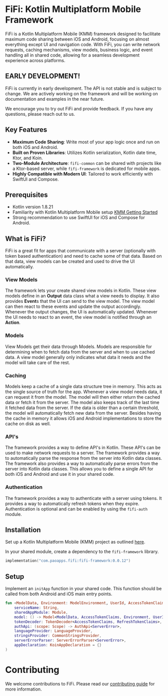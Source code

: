 # FiFi: Kotlin Multiplatform Mobile Framework

FiFi is a Kotlin Multiplatform Mobile (KMM) framework designed to facilitate maximum code sharing between iOS and Android, focusing on almost everything except UI and navigation code. With FiFi, you can write network requests, caching mechanisms, view models, business logic, and event handling all in shared code, allowing for a seamless development experience across platforms.

## EARLY DEVELOPMENT!

FiFi is currently in early development. The API is not stable and is subject to change. We are actively working on the framework and will be working on documentation and examples in the near future.

We encourage you to try out FiFi and provide feedback. If you have any questions, please reach out to us.

## Key Features
* **Maximum Code Sharing**: Write most of your app logic once and run on both iOS and Android.
* **Built on Proven Libraries**: Utilizes Kotlin serialization, Kotlin date time, Ktor, and Koin.
* **Two-Module Architecture**: `fifi-common` can be shared with projects like a Ktor-based server, while `fifi-framework` is dedicated for mobile apps.
* **Highly Compatible with Modern UI**: Tailored to work efficiently with SwiftUI and Compose.

## Prerequisites
* Kotlin version 1.8.21
* Familiarity with Kotlin Multiplatform Mobile setup [KMM Getting Started](https://kotlinlang.org/docs/multiplatform-mobile-getting-started.html)
* Strong recommendation to use SwiftUI for iOS and Compose for Android.

## What is FiFi?

FiFi is a great fit for apps that communicate with a server (optionally with token based authentication) and need to cache some of that data. Based on that data, view models can be created and used to drive the UI automatically.

### View Models

The framework lets your create shared view models in Kotlin. These view models define in an **Output** data class what a view needs to display. It also provides **Event**s that the UI can send to the view model. The view model can then react to these events and update the output accordingly. Whenever the output changes, the UI is automatically updated. Whenever the UI needs to react to an event, the view model is notified through an **Action**.

### Models

View Models get their data through Models. Models are responsible for determining when to fetch data from the server and when to use cached data. A view model generally only indicates what data it needs and the model will take care of the rest.

### Caching

Models keep a cache of a single data structure tree in memory. This acts as the single source of truth for the app. Whenever a view model needs data, it can request it from the model. The model will then either return the cached data or fetch it from the server. The model also keeps track of the last time it fetched data from the server. If the data is older than a certain threshold, the model will automatically fetch new data from the server. Besides having the cache in memory it allows iOS and Android implementations to store the cache on disk as well.

### API's

The framework provides a way to define API's in Kotlin. These API's can be used to make network requests to a server. The framework provides a way to automatically parse the response from the server into Kotlin data classes. The framework also provides a way to automatically parse errors from the server into Kotlin data classes. This allows you to define a single API for both iOS and Android and use it in your shared code.

### Authentication

The framework provides a way to authenticate with a server using tokens. It provides a way to automatically refresh tokens when they expire. Authentication is optional and can be enabled by using the `fifi-auth` module.

## Installation

Set up a Kotlin Multiplatform Mobile (KMM) project as outlined [here](https://kotlinlang.org/docs/multiplatform-mobile-getting-started.html).

In your shared module, create a dependency to the `fifi-framework` library.

```kotlin
implementation("com.paoapps.fifi:fifi-framework:0.0.12")
```

## Setup

Implement an `initApp` function in your shared code. This function should be called from both Android and iOS main entry points.
```kotlin
fun <ModelData, Environment: ModelEnvironment, UserId, AccessTokenClaims: IdentifiableClaims, RefreshTokenClaims: Claims, ServerError, Api: ClientApi<AccessTokenClaims>> initKoinShared(
    serviceName: String,
    sharedAppModule: Module,
    model: () -> Model<ModelData, AccessTokenClaims, Environment, UserId, Api>,
    tokenDecoder: TokenDecoder<AccessTokenClaims, RefreshTokenClaims>,
    authApi: (scope: Scope) -> AuthApi<ServerError>,
    languageProvider: LanguageProvider,
    stringsProvider: CommonStringsProvider,
    serverErrorParser: ServerErrorParser<ServerError>,
    appDeclaration: KoinAppDeclaration = {}
)
```

# Contributing

We welcome contributions to FiFi. Please read our [contributing guide](CONTRIBUTING.md) for more information.